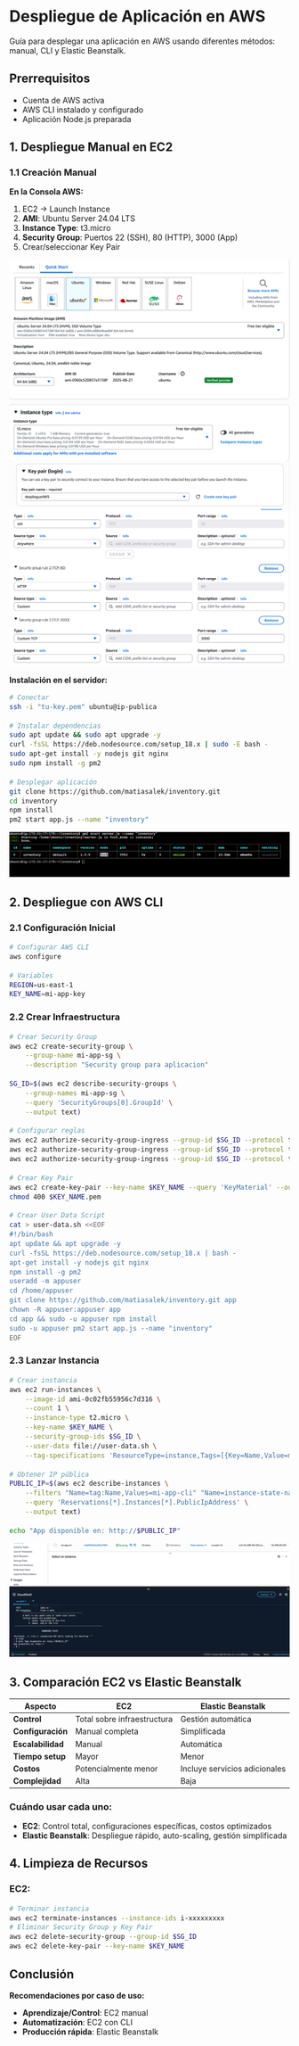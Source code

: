 # Despliegue de Aplicación en AWS

Guía para desplegar una aplicación en AWS usando diferentes métodos: manual, CLI y Elastic Beanstalk.

## Prerrequisitos

- Cuenta de AWS activa
- AWS CLI instalado y configurado
- Aplicación Node.js preparada

## 1. Despliegue Manual en EC2

### 1.1 Creación Manual

**En la Consola AWS:**
1. EC2 → Launch Instance
2. **AMI**: Ubuntu Server 24.04 LTS
3. **Instance Type**: t3.micro
4. **Security Group**: Puertos 22 (SSH), 80 (HTTP), 3000 (App)
5. Crear/seleccionar Key Pair

![EC2 Instance Screenshot](screenshots/Screenshot%202025-10-02%20at%2021-59-19%20Launch%20an%20instance%20EC2%20us-east-1.png)
![KeyPair Screenshot](screenshots/Screenshot%202025-10-02%20at%2021-59-35%20Launch%20an%20instance%20EC2%20us-east-1.png)
![Sec Screenshot](screenshots/Screenshot%202025-10-02%20at%2021-59-50%20Launch%20an%20instance%20EC2%20us-east-1.png)

**Instalación en el servidor:**
```bash
# Conectar
ssh -i "tu-key.pem" ubuntu@ip-publica

# Instalar dependencias
sudo apt update && sudo apt upgrade -y
curl -fsSL https://deb.nodesource.com/setup_18.x | sudo -E bash -
sudo apt-get install -y nodejs git nginx
sudo npm install -g pm2

# Desplegar aplicación
git clone https://github.com/matiasalek/inventory.git
cd inventory
npm install
pm2 start app.js --name "inventory"
```
![Server Running](screenshots/Screenshot%202025-10-02%20at%2022-10-25%20EC2%20Instance%20Connect%20us-east-1.png)


## 2. Despliegue con AWS CLI

### 2.1 Configuración Inicial
```bash
# Configurar AWS CLI
aws configure

# Variables
REGION=us-east-1
KEY_NAME=mi-app-key
```

### 2.2 Crear Infraestructura
```bash
# Crear Security Group
aws ec2 create-security-group \
    --group-name mi-app-sg \
    --description "Security group para aplicacion"

SG_ID=$(aws ec2 describe-security-groups \
    --group-names mi-app-sg \
    --query 'SecurityGroups[0].GroupId' \
    --output text)

# Configurar reglas
aws ec2 authorize-security-group-ingress --group-id $SG_ID --protocol tcp --port 22 --cidr 0.0.0.0/0
aws ec2 authorize-security-group-ingress --group-id $SG_ID --protocol tcp --port 80 --cidr 0.0.0.0/0
aws ec2 authorize-security-group-ingress --group-id $SG_ID --protocol tcp --port 3000 --cidr 0.0.0.0/0

# Crear Key Pair
aws ec2 create-key-pair --key-name $KEY_NAME --query 'KeyMaterial' --output text > $KEY_NAME.pem
chmod 400 $KEY_NAME.pem

# Crear User Data Script
cat > user-data.sh <<EOF
#!/bin/bash
apt update && apt upgrade -y
curl -fsSL https://deb.nodesource.com/setup_18.x | bash -
apt-get install -y nodejs git nginx
npm install -g pm2
useradd -m appuser
cd /home/appuser
git clone https://github.com/matiasalek/inventory.git app
chown -R appuser:appuser app
cd app && sudo -u appuser npm install
sudo -u appuser pm2 start app.js --name "inventory"
EOF
```

### 2.3 Lanzar Instancia
```bash
# Crear instancia
aws ec2 run-instances \
    --image-id ami-0c02fb55956c7d316 \
    --count 1 \
    --instance-type t2.micro \
    --key-name $KEY_NAME \
    --security-group-ids $SG_ID \
    --user-data file://user-data.sh \
    --tag-specifications 'ResourceType=instance,Tags=[{Key=Name,Value=mi-app-cli}]'

# Obtener IP pública
PUBLIC_IP=$(aws ec2 describe-instances \
    --filters "Name=tag:Name,Values=mi-app-cli" "Name=instance-state-name,Values=running" \
    --query 'Reservations[*].Instances[*].PublicIpAddress' \
    --output text)

echo "App disponible en: http://$PUBLIC_IP"
```
![Server Running](screenshots/Screenshot%202025-10-02%20at%2022-35-06%20Instances%20EC2%20us-east-1.png)


## 3. Comparación EC2 vs Elastic Beanstalk

| Aspecto | EC2 | Elastic Beanstalk |
|---------|-----|-------------------|
| **Control** | Total sobre infraestructura | Gestión automática |
| **Configuración** | Manual completa | Simplificada |
| **Escalabilidad** | Manual | Automática |
| **Tiempo setup** | Mayor | Menor |
| **Costos** | Potencialmente menor | Incluye servicios adicionales |
| **Complejidad** | Alta | Baja |

### Cuándo usar cada uno:
- **EC2**: Control total, configuraciones específicas, costos optimizados
- **Elastic Beanstalk**: Despliegue rápido, auto-scaling, gestión simplificada

## 4. Limpieza de Recursos

### EC2:
```bash
# Terminar instancia
aws ec2 terminate-instances --instance-ids i-xxxxxxxxx
# Eliminar Security Group y Key Pair
aws ec2 delete-security-group --group-id $SG_ID
aws ec2 delete-key-pair --key-name $KEY_NAME
```
## Conclusión

**Recomendaciones por caso de uso:**
- **Aprendizaje/Control**: EC2 manual
- **Automatización**: EC2 con CLI
- **Producción rápida**: Elastic Beanstalk
